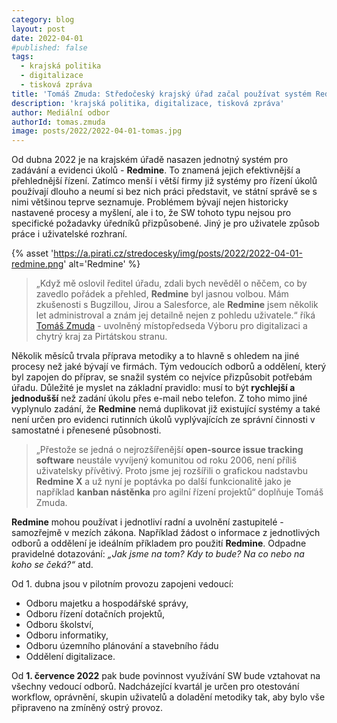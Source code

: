```yaml
---
category: blog
layout: post
date: 2022-04-01
#published: false
tags: 
  - krajská politika
  - digitalizace
  - tisková zpráva
title: 'Tomáš Zmuda: Středočeský krajský úřad začal používat systém Redmine'
description: 'krajská politika, digitalizace, tisková zpráva'
author: Mediální odbor
authorId: tomas.zmuda
image: posts/2022/2022-04-01-tomas.jpg
---
```


Od dubna 2022 je na krajském úřadě nasazen jednotný systém pro zadávání a evidenci úkolů - **Redmine**. To znamená jejich efektivnější a přehlednější řízení. Zatímco menší i větší firmy již systémy pro řízení úkolů používají dlouho a neumí si bez nich práci představit, ve státní správě se s nimi většinou teprve seznamuje. Problémem bývají nejen historicky nastavené procesy a myšlení, ale i to, že SW tohoto typu nejsou pro specifické požadavky úředníků přizpůsobené. Jiný je pro uživatele způsob práce i uživatelské rozhraní.

{% asset 'https://a.pirati.cz/stredocesky/img/posts/2022/2022-04-01-redmine.png' alt='Redmine' %}

> „Když mě oslovil ředitel úřadu, zdali bych nevěděl o něčem, co by zavedlo pořádek a přehled, **Redmine** byl jasnou volbou. Mám zkušenosti s Bugzillou, Jirou a Salesforce, ale **Redmine** jsem několik let administroval a znám jej detailně nejen z pohledu uživatele.“ říká [Tomáš Zmuda](https://stredocesky.pirati.cz/lide/tomas-zmuda/) - uvolněný místopředseda Výboru pro digitalizaci a chytrý kraj za Pirtátskou stranu.

Několik měsíců trvala příprava metodiky a to hlavně s ohledem na jiné procesy než jaké bývají ve firmách. Tým vedoucích odborů a oddělení, který byl zapojen do příprav, se snažil systém co nejvíce přizpůsobit potřebám úřadu. Důležité je myslet na základní pravidlo: musí to být **rychlejší a jednodušší** než zadání úkolu přes e-mail nebo telefon. Z toho mimo jiné vyplynulo zadání, že **Redmine** nemá duplikovat již existující systémy a také není určen pro evidenci rutinních úkolů vyplývajících ze správní činnosti v samostatné i přenesené působnosti.

> „Přestože se jedná o nejrozšířenější **open-source issue tracking software** neustále vyvíjený komunitou od roku 2006, není příliš uživatelsky přívětivý. Proto jsme jej rozšířili o grafickou nadstavbu **Redmine X** a už nyní je poptávka po další funkcionalitě jako je například **kanban nástěnka** pro agilní řízení projektů“ doplňuje Tomáš Zmuda.

**Redmine** mohou používat i jednotliví radní a uvolnění zastupitelé - samozřejmě v mezích zákona. Například žádost o informace z jednotlivých odborů a oddělení je ideálním příkladem pro použití **Redmine**. Odpadne pravidelné dotazování: *„Jak jsme na tom? Kdy to bude? Na co nebo na koho se čeká?“* atd.

Od 1. dubna jsou v pilotním provozu zapojeni vedoucí:
* Odboru majetku a hospodářské správy,
* Odboru řízení dotačních projektů,
* Odboru školství,
* Odboru informatiky,
* Odboru územního plánování a stavebního řádu
* Oddělení digitalizace.

Od **1. července 2022** pak bude povinnost využívání SW bude vztahovat na všechny vedoucí odborů. Nadcházející kvartál je určen pro otestování workflow, oprávnění, skupin uživatelů a doladění metodiky tak, aby bylo vše připraveno na zmíněný ostrý provoz.
